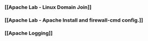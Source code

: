 ### [[Apache Lab - Linux Domain Join]]
### [[Apache Lab - Apache Install and firewall-cmd config.]]
### [[Apache Logging]]